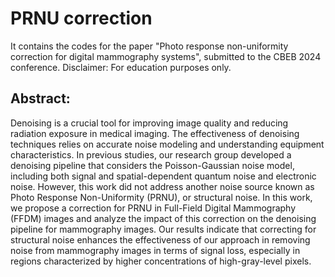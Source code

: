 # PRNU correction

It contains the codes for the paper "Photo response non-uniformity correction for digital mammography systems", submitted to the CBEB 2024 conference. 
Disclaimer: For education purposes only.

## Abstract:
Denoising is a crucial tool for improving image quality and reducing radiation exposure in medical imaging. The effectiveness of denoising techniques relies on accurate noise modeling and understanding equipment characteristics. In previous studies, our research group developed a denoising pipeline that considers the Poisson-Gaussian noise model, including both signal and spatial-dependent quantum noise and electronic noise. However, this work did not address another noise source known as Photo Response Non-Uniformity (PRNU), or structural noise. In this work, we propose a correction for PRNU in Full-Field Digital Mammography (FFDM) images and analyze the impact of this correction on the denoising pipeline for mammography images. Our results indicate that correcting for structural noise enhances the effectiveness of our approach in removing noise from mammography images in terms of signal loss, especially in regions characterized by higher concentrations of high-gray-level pixels.


